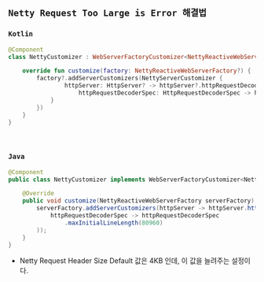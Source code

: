 ## `Netty Request Too Large is Error 해결법`

### `Kotlin`

```kotlin
@Component
class NettyCustomizer : WebServerFactoryCustomizer<NettyReactiveWebServerFactory> {

    override fun customize(factory: NettyReactiveWebServerFactory?) {
        factory?.addServerCustomizers(NettyServerCustomizer {
                httpServer: HttpServer? -> httpServer?.httpRequestDecoder {
                    httpRequestDecoderSpec: HttpRequestDecoderSpec -> httpRequestDecoderSpec.maxInitialLineLength(80960)
            }
        })
    }
}
```

<br>

### `Java`

```java
@Component
public class NettyCustomizer implements WebServerFactoryCustomizer<NettyReactiveWebServerFactory> {

    @Override
    public void customize(NettyReactiveWebServerFactory serverFactory) {
        serverFactory.addServerCustomizers(httpServer -> httpServer.httpRequestDecoder(
            httpRequestDecoderSpec -> httpRequestDecoderSpec
                .maxInitialLineLength(80960)
        ));
    }
}
```

- Netty Request Header Size Default 값은 4KB 인데, 이 값을 늘려주는 설정이다.